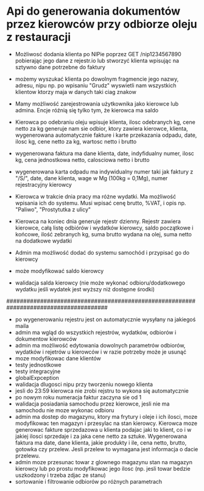 # Api do generowania dokumentów przez kierowców przy odbiorze oleju z restauracji

- Możliwosć dodania klienta po NIPie poprzez GET /nip1234567890 pobierając jego dane z rejestr.io
lub stworzyć klienta wpisując na sztywno dane potrzebne do faktury

- możemy wyszukać klienta po dowolnym fragmencie jego nazwy, adresu, nipu np. po wpisaniu "Grudz" 
wyswietli nam wszystkich klientow ktorzy maja w danych taki ciag znakow

- Mamy możliwość zarejestrowania użytkownika jako kierowce lub admina. Encje róźnią się tylko tym, że 
kierowca ma saldo

- Kierowca po odebraniu oleju wpisuje klienta, ilosc odebranych kg, cene netto za kg
generuje nam sie odbior, ktory zawiera kierowce, klienta, wygenerowana automatycznie fakture
i karte przekazania odpadu, date, ilosc kg, cene netto za kg, wartosc netto i brutto
- wygenerowana faktura ma dane klienta, date, indyfidualny numer, ilosc kg, cena jednostkowa netto,
calosciowa netto i brutto
- wygenerowana karta odpadu ma indywidualny numer taki jak faktury z "/S/", date, dane klienta, wage w Mg
  (100kg = 0,1Mg), numer rejestracyjny kierowcy
- Kierowca w trakcie dnia pracy ma różne wydatki. Ma możliwość wpisania ich do systemu.
Musi wpisać cenę brutto, %VAT, i opis np. "Paliwo", "Prostytutka z ulicy"
- Kierowca na koniec dnia generuje rejestr dzienny. Rejestr zawiera kierowce, całą listę odbiórów i wydatków
kierowcy, saldo początkowe i końcowe, ilość zebranych kg, suma brutto wydana na olej, suma netto na 
dodatkowe wydatki

- Admin ma możliwość dodać do systemu samochód i przypisać go do kierowcy
- może modyfikować saldo kierowcy 

- walidacja salda kierowcy (nie może wykonać odbioru/dodatkowego wydatku jeśli wydatek jest wyższy
  niż dostępne środki)

######################################################################################


- po wygenerowaniu rejestru jest on automatycznie wysyłany na jakiegoś maila
- admin ma wgląd do wszystkich rejestrów, wydatków, odbiorów i dokumentow kierowców 
- admin ma możliwość edytowania dowolnych parametrów odbiorów, wydatków i rejetrów 
u kierowców i w razie potrzeby może je usunąć
- moze modyfikowac dane klientów
- testy jednostkowe
- testy integracyjne
- globalExpception 
- walidacja dlugosci nipu przy tworzeniu nowego klienta
- jesli do 23:59 kierowca nie zrobi rejstru to wykona się automatycznie 
- po nowym roku numeracja faktur zaczyna sie od 1
- walidacja posiadania samochodu przez kierowce, jesli nie ma samochodu nie moze wykonac odbioru
- admin ma dostep do magazynu, ktory ma frytury i oleje i ich ilosci, moze modyfikowac ten magazyn i przesylac na stan 
kierowcy. Kierowca moze generowac fakture sprzedazowa u klienta podajac jaki to klient, co i w jakiej ilosci sprzedaje 
i za jaka cene netto za sztuke. Wygenerowana faktura ma date, dane klienta, jakie produkty i ile, cena netto, brutto,
gotowka czy przelew. Jesli przelew to wymagana jest informacja o dacie przelewu.
- admin moze przesunac towar z glownego magazynu stan na magazyn kierowcy lub po prostu modyfikowac jego ilosc
  (np. jesli towar bedzie uszkodzony i trzeba zdjac ze stanu) 
- sortowanie i filtrowanie odbiorów po różnych parametrach